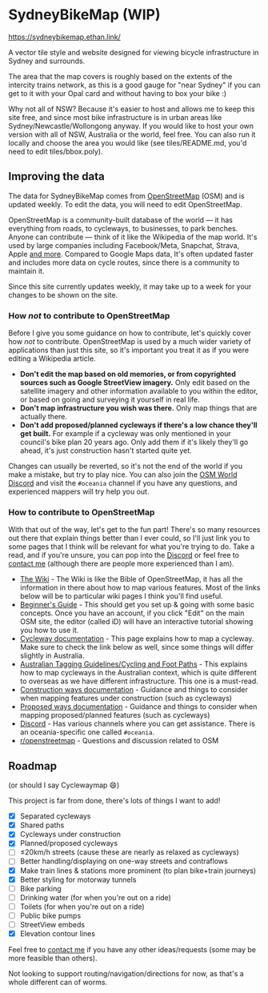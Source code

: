 # SydneyBikeMap (WIP)

https://sydneybikemap.ethan.link/

A vector tile style and website designed for viewing bicycle infrastructure in Sydney and surrounds.

The area that the map covers is roughly based on the extents of the intercity trains network, as this is a good gauge for "near Sydney" if you can get to it with your Opal card and without having to box your bike :)

Why not all of NSW? Because it's easier to host and allows me to keep this site free, and since most bike infrastructure is in urban areas like Sydney/Newcastle/Wollongong anyway. If you would like to host your own version with all of NSW, Australia or the world, feel free. You can also run it locally and choose the area you would like (see tiles/README.md, you'd need to edit tiles/bbox.poly).

## Improving the data

The data for SydneyBikeMap comes from [OpenStreetMap](https://openstreetmap.org) (OSM) and is updated weekly. To edit the data, you will need to edit OpenStreetMap.

OpenStreetMap is a community-built database of the world &mdash; it has everything from roads, to cycleways, to businesses, to park benches. Anyone can contribute &mdash; think of it like the Wikipedia of the map world. It's used by large companies including Facebook/Meta, Snapchat, Strava, Apple [and more](https://welcome.openstreetmap.org/about-osm-community/consumers/). Compared to Google Maps data, It's often updated faster and includes more data on cycle routes, since there is a community to maintain it.

Since this site currently updates weekly, it may take up to a week for your changes to be shown on the site.

### How _not_ to contribute to OpenStreetMap

Before I give you some guidance on how to contribute, let's quickly cover how _not_ to contribute. OpenStreetMap is used by a much wider variety of applications than just this site, so it's important you treat it as if you were editing a Wikipedia article.

- **Don't edit the map based on old memories, or from copyrighted sources such as Google StreetView imagery.** Only edit based on the satellite imagery and other information available to you within the editor, or based on going and surveying it yourself in real life.
- **Don't map infrastructure you wish was there.** Only map things that are actually there.
- **Don't add proposed/planned cycleways if there's a low chance they'll get built.** For example if a cycleway was only mentioned in your council's bike plan 20 years ago. Only add them if it's likely they'll go ahead, it's just construction hasn't started quite yet.

Changes can usually be reverted, so it's not the end of the world if you make a mistake, but try to play nice. You can also join the [OSM World Discord][discord] and visit the `#oceania` channel if you have any questions, and experienced mappers will try help you out.

### How to contribute to OpenStreetMap

With that out of the way, let's get to the fun part! There's so many resources out there that explain things better than I ever could, so I'll just link you to some pages that I think will be relevant for what you're trying to do. Take a read, and if you're unsure, you can pop into the [Discord][discord] or feel free to [contact me][contact] (although there are people more experienced than I am).

- [The Wiki](https://wiki.openstreetmap.org/wiki/Main_Page) - The Wiki is like the Bible of OpenStreetMap, it has all the information in there about how to map various features. Most of the links below will be to particular wiki pages I think you'll find useful.
- [Beginner's Guide](https://wiki.openstreetmap.org/wiki/Beginners%27_Guide) - This should get you set up & going with some basic concepts. Once you have an account, if you click "Edit" on the main OSM site, the editor (called iD) will have an interactive tutorial showing you how to use it.
- [Cycleway documentation](https://wiki.openstreetmap.org/wiki/Tag:highway%3Dcycleway) - This page explains how to map a cycleway. Make sure to check the link below as well, since some things will differ slightly in Australia.
- [Australian Tagging Guidelines/Cycling and Foot Paths](https://wiki.openstreetmap.org/wiki/Australian_Tagging_Guidelines/Cycling_and_Foot_Paths) - This explains how to map cycleways in the Australian context, which is quite different to overseas as we have different infrastructure. This one is a must-read.
- [Construction ways documentation](https://wiki.openstreetmap.org/wiki/Tag:highway%3Dconstruction) - Guidance and things to consider when mapping features under construction (such as cycleways)
- [Proposed ways documentation](https://wiki.openstreetmap.org/wiki/Tag:highway%3Dproposed) - Guidance and things to consider when mapping proposed/planned features (such as cycleways)
- [Discord][discord] - Has various channels where you can get assistance. There is an oceania-specific one called `#oceania`.
- [r/openstreetmap](https://reddit.com/r/openstreetmap) - Questions and discussion related to OSM

## Roadmap

(or should I say Cyclewaymap 😄)

This project is far from done, there's lots of things I want to add!

- [x] Separated cycleways
- [x] Shared paths
- [x] Cycleways under construction
- [x] Planned/proposed cycleways
- [ ] &le;20km/h streets (cause these are nearly as relaxed as cycleways)
- [ ] Better handling/displaying on one-way streets and contraflows
- [x] Make train lines & stations more prominent (to plan bike+train journeys)
- [x] Better styling for motorway tunnels
- [ ] Bike parking
- [ ] Drinking water (for when you're out on a ride)
- [ ] Toilets (for when you're out on a ride)
- [ ] Public bike pumps
- [ ] StreetView embeds
- [x] Elevation contour lines

Feel free to [contact me][contact] if you have any other ideas/requests (some may be more feasible than others).

Not looking to support routing/navigation/directions for now, as that's a whole different can of worms.

[discord]: https://discord.gg/openstreetmap
[contact]: mailto:sydneybikemap@ethan.link
